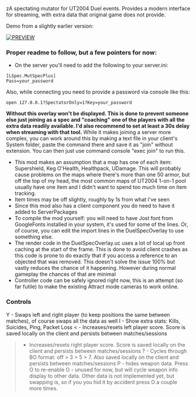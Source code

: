 zA spectating mutator for UT2004 Duel events. Provides a modern interface for streaming, with extra data that original game does not provide. 

Demo from a slightly earlier version:

[![PREVIEW](https://img.youtube.com/vi/JJ0yZVjTUEE/0.jpg)](https://www.youtube.com/watch?v=JJ0yZVjTUEE&rel=0)

### Proper readme to follow, but a few pointers for now:
- On the server you'll need to add the following to your server.ini:
```
[LSpec.MutSpecPlus]
Pass=your_password
```
Also, while connecting you need to provide a password via console like this:
```
open 127.0.0.1?SpectatorOnly=1?Key=your_password
```
**Without this overlay won't be displayed. This is done to prevent someone else just joining as a spec and "coaching" one of the players with all the extra data readily available. I'd also recommend to set at least a 30s delay when streaming with that tool.**
While it makes joining a server more complex, you can work around this by making a text file in your client's System folder, paste the command there and save it as "join" without extension. You can then just use command console "exec join" to run this.
- This mod makes an assumption that a map has one of each item: Supershield, Keg O'Health, Healthpack, UDamage. This will probably cause problems on the maps where there's more than one 50 armor, but off the top of my head, the most common maps of UT2004 1-on-1 pool usually have one item and I didn't want to spend too much time on item tracking.
- Item times may be off slightly, roughly by 1s from what I've seen
- Since this mod also has a client component you do need to have it added to ServerPackages
- To compile the mod yourself: you will need to have Jost font from GoogleFonts installed in your system, it's used for some of the lines. Or, of course, you can edit the import lines in the DuelSpecOverlay to use something else.
- The render code in the DuelSpecOverlay.uc uses a lot of local up front caching at the start of the frame. This is done to avoid client crashes as this code is prone to do exactly that if you access a reference to an objected that was removed. This doesn't solve the issue 100% but vastly reduces the chance of it happening. However during normal gameplay the chances of that are minimal
- Controller code can be safely ignored right now, this is an attempt (so far futile) to make the existing Attract mode cameras to work online.

### Controls
Y - Swaps left and right player (to keep positions the same between matches), of course swaps all the data as well
I - Show extra stats: Kills, Suicides, Ping, Packet Loss
< - Increases/resets left player score. Score is saved locally on the client and persists between matches/sessions
> - Increases/resets right player score. Score is saved locally on the client and persists between matches/sessions
? - Cycles through BO format: off > 3  > 5 > 7. Also saved locally on the client and persists between matches/sessions
P - hides weapon data. Press O to re-enable
O - unused for now, but will cycle weapon info display to other data. Other data is not implemented yet, but swapping is, so if you you hid it by accident press O a couple more times. 






